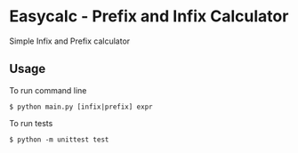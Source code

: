 # Easycalc - Prefix and Infix Calculator

Simple Infix and Prefix calculator

## Usage

To run command line

    $ python main.py [infix|prefix] expr

To run tests

    $ python -m unittest test